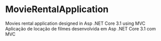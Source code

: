 # MovieRentalApplication
 Movies rental application designed in Asp .NET Core 3.1 using MVC
    Aplicação de locação de filmes desenvolvida em Asp .NET Core 3.1 com MVC
